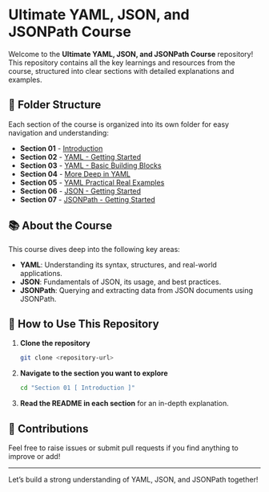 # Ultimate YAML, JSON, and JSONPath Course

Welcome to the **Ultimate YAML, JSON, and JSONPath Course** repository! This repository contains all the key learnings and resources from the course, structured into clear sections with detailed explanations and examples.

## 📁 Folder Structure

Each section of the course is organized into its own folder for easy navigation and understanding:

- **Section 01** - [Introduction](./Section%2001%20%5B%20Introduction%20%5D)
- **Section 02** - [YAML - Getting Started](./Section%2002%20%5B%20YAML%20-%20Getting%20Started%20I%5D)
- **Section 03** - [YAML - Basic Building Blocks](./Section%2003%20%5B%20YAML%20-%20Basic%20Building%20Blocks%20%5D)
- **Section 04** - [More Deep in YAML](./Section%2004%20%5B%20More%20Deep%20in%20YAML%20J%5D)
- **Section 05** - [YAML Practical Real Examples](./Section%2005%20%5B%20YAML%20Practical%20Real%20Examples%20%5D)
- **Section 06** - [JSON - Getting Started](./Section%2006%20%5B%20JSON%20-%20Getting%20Started%20%5D)
- **Section 07** - [JSONPath - Getting Started](./Section%2007%20%5B%20JSONPath%20-%20Getting%20Started%20I%5D)

## 📚 About the Course

This course dives deep into the following key areas:

- **YAML**: Understanding its syntax, structures, and real-world applications.
- **JSON**: Fundamentals of JSON, its usage, and best practices.
- **JSONPath**: Querying and extracting data from JSON documents using JSONPath.

## 🚀 How to Use This Repository

1. **Clone the repository**
   ```bash
   git clone <repository-url>
   ```
2. **Navigate to the section you want to explore**
   ```bash
   cd "Section 01 [ Introduction ]"
   ```
3. **Read the README in each section** for an in-depth explanation.

## 📧 Contributions

Feel free to raise issues or submit pull requests if you find anything to improve or add!

---

Let’s build a strong understanding of YAML, JSON, and JSONPath together!